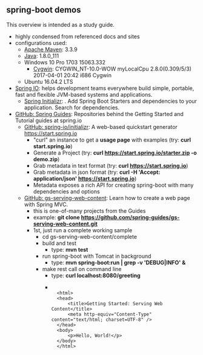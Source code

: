 ## spring-boot demos
This overview is intended as a study guide.  
* highly condensed from referenced docs and sites
* configurations used:
    * [Apache Maven](https://maven.apache.org/): 3.3.9
    * [Java](http://www.oracle.com/technetwork/java/javase/downloads/index.html): 1.8.0_111
    * Windows 10 Pro 1703 15063.332
        * [Cygwin](https://www.cygwin.com): CYGWIN_NT-10.0-WOW myLocalCpu 2.8.0(0.309/5/3) 2017-04-01 20:42 i686 Cygwin
    * Ubuntu 16.04.2 LTS
* [Spring IO](https://spring.io/): helps development teams everywhere build simple, portable, fast and flexible JVM-based systems and applications.
    * [Spring Initializr](https://start.spring.io/): . Add Spring Boot Starters and dependencies to your application. Search for dependencies.
* [GitHub: Spring Guides](https://github.com/spring-guides): Repositories behind the Getting Started and Tutorial guides at spring.io
    * [GitHub: spring-io/initializr](https://github.com/spring-io/initializr): A web-based quickstart generator https://start.spring.io
        * "curl" an instance to get a **usage page** with examples (try: **curl start.spring.io**)
        * Generate a Project (try: **curl https://start.spring.io/starter.zip -o demo.zip**)
        * Grab metadata in text format (try: **curl https://start.spring.io**)
        * Grab metadata in json format (try: **curl -H 'Accept: application/json' https://start.spring.io**)
        * Metadata exposes a rich API for creating spring-boot with many dependencies and options
    * [GitHub: gs-serving-web-content](https://github.com/spring-guides): Learn how to create a web page with Spring MVC.
        * this is one-of-many projects from the Guides
        * example: **git clone https://github.com/spring-guides/gs-serving-web-content.git**
        * 1st, just run a complete working sample
            * cd gs-serving-web-content/complete
            * build and test
                * type: **mvn test**
            * run spring-boot with Tomcat in background
                * type: **mvn spring-boot:run | grep -v 'DEBUG\|INFO' &**
            * make rest call on command line
                * type: **curl localhost:8080/greeting**
                * ``` <!DOCTYPE HTML>

                    <html>
                    <head>
                        <title>Getting Started: Serving Web Content</title>
                        <meta http-equiv="Content-Type" content="text/html; charset=UTF-8" />
                    </head>
                    <body>
                        <p>Hello, World!</p>
                    </body>
                    </html>
                ```

